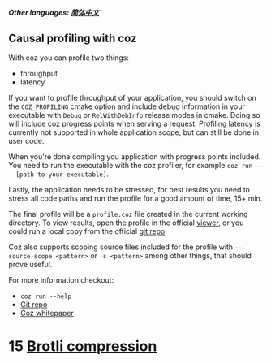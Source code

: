 ##### Other languages: [简体中文](CHN-14-Coz分析)

## Causal profiling with coz

With coz you can profile two things:

* throughput
* latency

If you want to profile throughput of your application, you should switch on the `COZ_PROFILING` cmake option and include debug information in your executable with `Debug` or `RelWithDebInfo` release modes in cmake. Doing so will include coz progress points when serving a request. Profiling latency is currently not supported in whole application scope, but can still be done in user code.

When you're done compiling you application with progress points included. You need to run the executable with the coz profiler, for example `coz run --- [path to your executable]`.

Lastly, the application needs to be stressed, for best results you need to stress all code paths and run the profile for a good amount of time, 15+ min.

The final profile will be a `profile.coz` file created in the current working directory. To view results, open the profile in the official [viewer](https://plasma-umass.org/coz/), or you could run a local copy from the official [git repo](https://github.com/plasma-umass/coz).

Coz also supports scoping source files included for the profile with `--source-scope <pattern>` or `-s <pattern>` among other things, that should prove useful.

For more information checkout:

* `coz run --help`
* [Git repo](https://github.com/plasma-umass/coz)
* [Coz whitepaper](https://arxiv.org/pdf/1608.03676v1.pdf)

# 15 [Brotli compression](ENG-15-Brotli)
